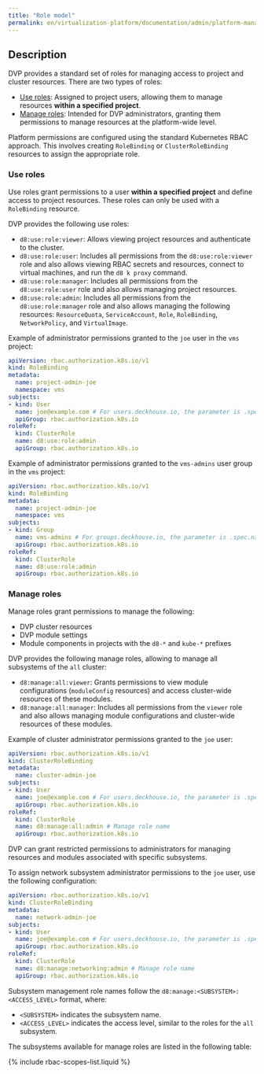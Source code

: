 ```yaml
---
title: "Role model"
permalink: en/virtualization-platform/documentation/admin/platform-management/access-control/role-model.html
---
```


## Description

DVP provides a standard set of roles for managing access to project and cluster resources.
There are two types of roles:

- [Use roles](#use-roles): Assigned to project users, allowing them to manage resources **within a specified project**.
- [Manage roles](#manage-roles): Intended for DVP administrators, granting them permissions to manage resources at the platform-wide level.

Platform permissions are configured using the standard Kubernetes RBAC approach.
This involves creating `RoleBinding` or `ClusterRoleBinding` resources to assign the appropriate role.

### Use roles

Use roles grant permissions to a user **within a specified project** and define access to project resources.
These roles can only be used with a `RoleBinding` resource.

DVP provides the following use roles:

- `d8:use:role:viewer`: Allows viewing project resources and authenticate to the cluster.
- `d8:use:role:user`: Includes all permissions from the `d8:use:role:viewer` role
    and also allows viewing RBAC secrets and resources, connect to virtual machines, and run the `d8 k proxy` command.
- `d8:use:role:manager`: Includes all permissions from the `d8:use:role:user` role
    and also allows managing project resources.
- `d8:use:role:admin`: Includes all permissions from the `d8:use:role:manager` role
    and also allows managing the following resources:
    `ResourceQuota`, `ServiceAccount`, `Role`, `RoleBinding`, `NetworkPolicy`, and `VirtualImage`.

Example of administrator permissions granted to the `joe` user in the `vms` project:

```yaml
apiVersion: rbac.authorization.k8s.io/v1
kind: RoleBinding
metadata:
  name: project-admin-joe
  namespace: vms
subjects:
- kind: User
  name: joe@example.com # For users.deckhouse.io, the parameter is .spec.email
  apiGroup: rbac.authorization.k8s.io
roleRef:
  kind: ClusterRole
  name: d8:use:role:admin
  apiGroup: rbac.authorization.k8s.io
```

Example of administrator permissions granted to the `vms-admins` user group in the `vms` project:

```yaml
apiVersion: rbac.authorization.k8s.io/v1
kind: RoleBinding
metadata:
  name: project-admin-joe
  namespace: vms
subjects:
- kind: Group
  name: vms-admins # For groups.deckhouse.io, the parameter is .spec.name
  apiGroup: rbac.authorization.k8s.io
roleRef:
  kind: ClusterRole
  name: d8:use:role:admin
  apiGroup: rbac.authorization.k8s.io
```

### Manage roles

Manage roles grant permissions to manage the following:

- DVP cluster resources
- DVP module settings
- Module components in projects with the `d8-*` and `kube-*` prefixes

DVP provides the following manage roles, allowing to manage all subsystems of the `all` cluster:

- `d8:manage:all:viewer`: Grants permissions to view module configurations (`moduleConfig` resources)
    and access cluster-wide resources of these modules.
- `d8:manage:all:manager`: Includes all permissions from the `viewer` role
    and also allows managing module configurations and cluster-wide resources of these modules.

Example of cluster administrator permissions granted to the `joe` user:

```yaml
apiVersion: rbac.authorization.k8s.io/v1
kind: ClusterRoleBinding
metadata:
  name: cluster-admin-joe
subjects:
- kind: User
  name: joe@example.com # For users.deckhouse.io, the parameter is .spec.email
  apiGroup: rbac.authorization.k8s.io
roleRef:
  kind: ClusterRole
  name: d8:manage:all:admin # Manage role name
  apiGroup: rbac.authorization.k8s.io
```

DVP can grant restricted permissions to administrators for managing resources and modules associated with specific subsystems.

To assign network subsystem administrator permissions to the `joe` user, use the following configuration:

```yaml
apiVersion: rbac.authorization.k8s.io/v1
kind: ClusterRoleBinding
metadata:
  name: network-admin-joe
subjects:
- kind: User
  name: joe@example.com # For users.deckhouse.io, the parameter is .spec.email
  apiGroup: rbac.authorization.k8s.io
roleRef:
  kind: ClusterRole
  name: d8:manage:networking:admin # Manage role name
  apiGroup: rbac.authorization.k8s.io
```

Subsystem management role names follow the `d8:manage:<SUBSYSTEM>:<ACCESS_LEVEL>` format, where:

- `<SUBSYSTEM>` indicates the subsystem name.
- `<ACCESS_LEVEL>` indicates the access level, similar to the roles for the `all` subsystem.

The subsystems available for manage roles are listed in the following table:

{% include rbac-scopes-list.liquid %}
